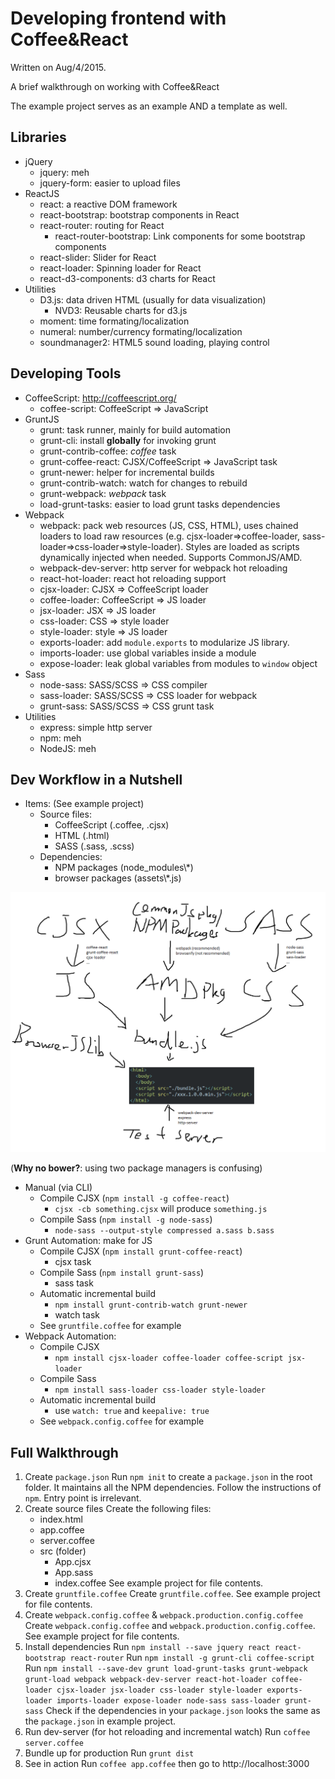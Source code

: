 # Developing frontend with Coffee&React

Written on Aug/4/2015.

A brief walkthrough on working with Coffee&React

The example project serves as an example AND a template as well.

## Libraries

* jQuery
    - jquery: meh
    - jquery-form: easier to upload files
* ReactJS
    - react: a reactive DOM framework
    - react-bootstrap: bootstrap components in React
    - react-router: routing for React
        + react-router-bootstrap: Link components for some bootstrap components
    - react-slider: Slider for React
    - react-loader: Spinning loader for React
    - react-d3-components: d3 charts for React
* Utilities
    - D3.js: data driven HTML (usually for data visualization)
        + NVD3: Reusable charts for d3.js
    - moment: time formating/localization
    - numeral: number/currency formating/localization
    - soundmanager2: HTML5 sound loading, playing control

## Developing Tools

* CoffeeScript: http://coffeescript.org/
    - coffee-script: CoffeeScript => JavaScript
* GruntJS
    - grunt: task runner, mainly for build automation
    - grunt-cli: install **globally** for invoking grunt
    - grunt-contrib-coffee: *coffee* task
    - grunt-coffee-react: CJSX/CoffeeScript => JavaScript task
    - grunt-newer: helper for incremental builds
    - grunt-contrib-watch: watch for changes to rebuild
    - grunt-webpack: *webpack* task
    - load-grunt-tasks: easier to load grunt tasks dependencies
* Webpack
    - webpack: pack web resources (JS, CSS, HTML), uses chained loaders to load raw resources (e.g. cjsx-loader=>coffee-loader, sass-loader=>css-loader=>style-loader). Styles are loaded as scripts dynamically injected when needed. Supports CommonJS/AMD.
    - webpack-dev-server: http server for webpack hot reloading
    - react-hot-loader: react hot reloading support
    - cjsx-loader: CJSX => CoffeeScript loader
    - coffee-loader: CoffeeScript => JS loader
    - jsx-loader: JSX => JS loader
    - css-loader: CSS => style loader
    - style-loader: style => JS loader
    - exports-loader: add `module.exports` to modularize JS library.
    - imports-loader: use global variables inside a module
    - expose-loader: leak global variables from modules to `window` object
* Sass
    - node-sass: SASS/SCSS => CSS compiler
    - sass-loader: SASS/SCSS => CSS loader for webpack
    - grunt-sass: SASS/SCSS => CSS grunt task
* Utilities
    - express: simple http server
    - npm: meh
    - NodeJS: meh

## Dev Workflow in a Nutshell

* Items: (See example project)
    - Source files:
        + CoffeeScript (.coffee, .cjsx)
        + HTML (.html)
        + SASS (.sass, .scss)
    - Dependencies:
        + NPM packages (node_modules\\*)
        + browser packages (assets\\*.js)

![in a nutshell](https://raw.githubusercontent.com/felixhao28/using-coffee-react-for-frontend-dev-walkthrough/master/nutshell.png)

(**Why no bower?**: using two package managers is confusing)

* Manual (via CLI)
    - Compile CJSX (`npm install -g coffee-react`)
        + `cjsx -cb something.cjsx` will produce `something.js`
    - Compile Sass (`npm install -g node-sass`)
        + `node-sass --output-style compressed a.sass b.sass`
* Grunt Automation: make for JS
    - Compile CJSX (`npm install grunt-coffee-react`)
        + cjsx task
    - Compile Sass (`npm install grunt-sass`)
        + sass task
    - Automatic incremental build
        + `npm install grunt-contrib-watch grunt-newer`
        + watch task
    - See `gruntfile.coffee` for example
* Webpack Automation:
    - Compile CJSX
        + `npm install cjsx-loader coffee-loader coffee-script jsx-loader`
    - Compile Sass
        + `npm install sass-loader css-loader style-loader`
    - Automatic incremental build
        + use `watch: true` and `keepalive: true`
    - See `webpack.config.coffee` for example

## Full Walkthrough

1. Create `package.json`
    Run `npm init` to create a `package.json` in the root folder. It maintains all the NPM dependencies. Follow the instructions of `npm`. Entry point is irrelevant.
2. Create source files
    Create the following files:
    * index.html
    * app.coffee
    * server.coffee
    * src (folder)
        - App.cjsx
        - App.sass
        - index.coffee
    See example project for file contents.
3. Create `gruntfile.coffee`
    Create `gruntfile.coffee`. See example project for file contents.
4. Create `webpack.config.coffee` & `webpack.production.config.coffee`
    Create `webpack.config.coffee` and `webpack.production.config.coffee`. See example project for file contents.
5. Install dependencies
    Run `npm install --save jquery react react-bootstrap react-router`
    Run `npm install -g grunt-cli coffee-script`
    Run `npm install --save-dev grunt load-grunt-tasks grunt-webpack grunt-load webpack webpack-dev-server react-hot-loader coffee-loader cjsx-loader jsx-loader css-loader style-loader exports-loader imports-loader expose-loader node-sass sass-loader grunt-sass`
    Check if the dependencies in your `package.json` looks the same as the `package.json` in example project.
6. Run dev-server (for hot reloading and incremental watch)
    Run `coffee server.coffee`
7. Bundle up for production
    Run `grunt dist`
8. See in action
    Run `coffee app.coffee` then go to http://localhost:3000